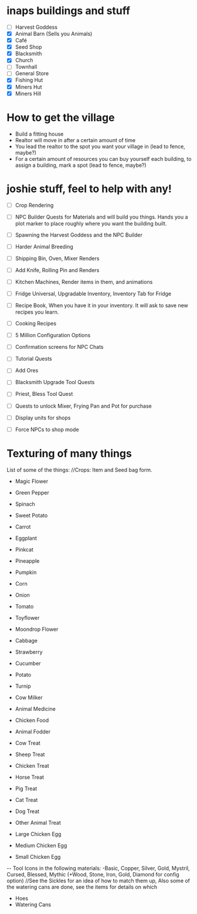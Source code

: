 # inaps buildings and stuff
- [ ] Harvest Goddess
- [x] Animal Barn (Sells you Animals)
- [x] Café 
- [x] Seed Shop
- [x] Blacksmith
- [x] Church
- [ ] Townhall
- [ ] General Store
- [x] Fishing Hut 
- [x] Miners Hut 
- [x] Miners Hill

# How to get the village
* Build a fitting house
* Realtor will move in after a certain amount of time
* You lead the realtor to the spot you want your village in (lead to fence, maybe?)
* For a certain amount of resources you can buy yourself each building, to assign a building, mark a spot (lead to fence, maybe?)


# joshie stuff, feel to help with any!
- [ ] Crop Rendering
- [ ] NPC Builder Quests for Materials and will build you things. Hands you a plot marker to place roughly where you want the building built.
- [ ] Spawning the Harvest Goddess and the NPC Builder
- [ ] Harder Animal Breeding
- [ ] Shipping Bin, Oven, Mixer Renders
- [ ] Add Knife, Rolling Pin and Renders
- [ ] Kitchen Machines, Render items in them, and animations
- [ ] Fridge Universal, Upgradable Inventory, Inventory Tab for Fridge
- [ ] Recipe Book, When you have it in your inventory. It will ask to save new recipes you learn.
- [ ] Cooking Recipes
- [ ] 5 Million Configuration Options
- [ ] Confirmation screens for NPC Chats
- [ ] Tutorial Quests
- [ ] Add Ores
- [ ] Blacksmith Upgrade Tool Quests
- [ ] Priest, Bless Tool Quest
- [ ] Quests to unlock Mixer, Frying Pan and Pot for purchase
- [ ] Display units for shops
- [ ] Force NPCs to shop mode


# Texturing of many things
List of some of the things:
//Crops: Item and Seed bag form.
* Magic Flower
* Green Pepper
* Spinach
* Sweet Potato
* Carrot
* Eggplant
* Pinkcat
* Pineapple
* Pumpkin
*  Corn
* Onion
* Tomato
* Toyflower
* Moondrop Flower
* Cabbage
* Strawberry
* Cucumber
* Potato
* Turnip

* Cow Milker
* Animal Medicine
* Chicken Food
* Animal Fodder

* Cow Treat
* Sheep Treat
* Chicken Treat
* Horse Treat
* Pig Treat
* Cat Treat
* Dog Treat
* Other Animal Treat

* Large Chicken Egg
* Medium Chicken Egg
* Small Chicken Egg

-- Tool Icons in the following materials:
-Basic, Copper, Silver, Gold, Mystril, Cursed, Blessed, Mythic (+Wood, Stone, Iron, Gold, Diamond for config option)
//See the Sickles for an idea of how to match them up, Also some of the watering cans are done, see the items for details on which
* Hoes
* Watering Cans
